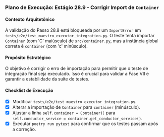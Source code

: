### Plano de Execução: Estágio 28.9 - Corrigir Import de `Container`

#### Contexto Arquitetônico

A validação do Passo 28.8 está bloqueada por um `ImportError` em `tests/e2e/test_maestro_executor_integration.py`. O teste tenta importar `Container` (com 'C' maiúsculo) de `src/container.py`, mas a instância global correta é `container` (com 'c' minúsculo).

#### Propósito Estratégico

O objetivo é corrigir o erro de importação para permitir que o teste de integração final seja executado. Isso é crucial para validar a Fase VII e garantir a estabilidade da suíte de testes.

#### Checklist de Execução

- [x] Modificar `tests/e2e/test_maestro_executor_integration.py`.
- [x] Alterar a importação de `Container` para `container` (minúsculo).
- [x] Ajustar a linha `self.container = Container()` para `self.conductor_service = container.get_conductor_service()`.
- [x] Executar `poetry run pytest` para confirmar que os testes passam após a correção.
